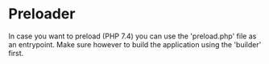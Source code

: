 # Preloader

In case you want to preload (PHP 7.4) you can use the 'preload.php' file as an entrypoint. Make
sure however to build the application using the 'builder' first.